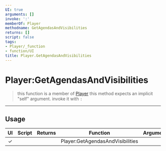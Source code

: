 ```yaml
---
UI: true
arguments: []
invoke: ':'
memberOf: Player
methodname: GetAgendasAndVisibilities
returns: []
script: false
tags:
- Player/_function
- function/UI
title: Player.GetAgendasAndVisibilities
---
```

# Player:GetAgendasAndVisibilities
> this function is a member of [Player](civ-6/lua/Player.md)
> this method expects an implicit "self" argument. invoke it with `:`
-----
## Usage
|  UI | Script | Returns | Function | Arguments |
|:---:|:------:|-------:|:--------:|:---------|
|✓| ||Player:GetAgendasAndVisibilities||
